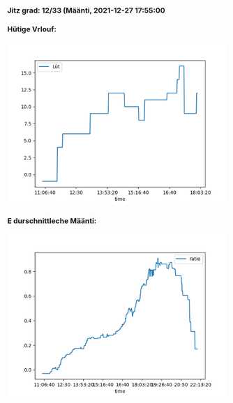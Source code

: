 ### Jitz grad: 12/33 (Määnti, 2021-12-27 17:55:00

### Hütige Vrlouf:
![Graph](Today.png)

### E durschnittleche Määnti:
![Graph](Määnti.png)